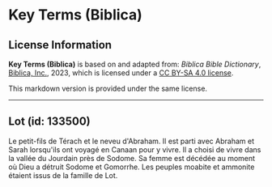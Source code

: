 # Key Terms (Biblica)

## License Information

**Key Terms (Biblica)** is based on and adapted from: _Biblica Bible Dictionary_, [Biblica, Inc.](https://www.biblica.com/), 2023, which is licensed under a [CC BY-SA 4.0 license](https://creativecommons.org/licenses/by-sa/4.0/legalcode.en).

This markdown version is provided under the same license.



--------------------------------

## Lot (id: 133500)

Le petit\-fils de Térach et le neveu d'Abraham. Il est parti avec Abraham et Sarah lorsqu'ils ont voyagé en Canaan pour y vivre. Il a choisi de vivre dans la vallée du Jourdain près de Sodome. Sa femme est décédée au moment où Dieu a détruit Sodome et Gomorrhe. Les peuples moabite et ammonite étaient issus de la famille de Lot.



